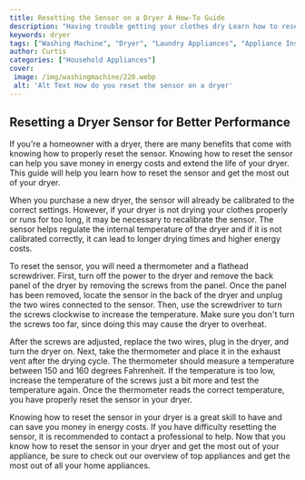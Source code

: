 ```yaml
---
title: Resetting the Sensor on a Dryer A How-To Guide
description: "Having trouble getting your clothes dry Learn how to reset the sensor on your dryer with this helpful how-to guide Get step-by-step instructions and advice to ensure your dryer is working efficiently"
keywords: dryer
tags: ["Washing Machine", "Dryer", "Laundry Appliances", "Appliance Installation"]
author: Curtis
categories: ["Household Appliances"]
cover: 
 image: /img/washingmachine/220.webp
 alt: 'Alt Text How do you reset the sensor on a dryer'
---
```

## Resetting a Dryer Sensor for Better Performance
If you're a homeowner with a dryer, there are many benefits that come with knowing how to properly reset the sensor. Knowing how to reset the sensor can help you save money in energy costs and extend the life of your dryer. This guide will help you learn how to reset the sensor and get the most out of your dryer. 

When you purchase a new dryer, the sensor will already be calibrated to the correct settings. However, if your dryer is not drying your clothes properly or runs for too long, it may be necessary to recalibrate the sensor. The sensor helps regulate the internal temperature of the dryer and if it is not calibrated correctly, it can lead to longer drying times and higher energy costs. 

To reset the sensor, you will need a thermometer and a flathead screwdriver. First, turn off the power to the dryer and remove the back panel of the dryer by removing the screws from the panel. Once the panel has been removed, locate the sensor in the back of the dryer and unplug the two wires connected to the sensor. Then, use the screwdriver to turn the screws clockwise to increase the temperature. Make sure you don't turn the screws too far, since doing this may cause the dryer to overheat. 

After the screws are adjusted, replace the two wires, plug in the dryer, and turn the dryer on. Next, take the thermometer and place it in the exhaust vent after the drying cycle. The thermometer should measure a temperature between 150 and 160 degrees Fahrenheit. If the temperature is too low, increase the temperature of the screws just a bit more and test the temperature again. Once the thermometer reads the correct temperature, you have properly reset the sensor in your dryer. 

Knowing how to reset the sensor in your dryer is a great skill to have and can save you money in energy costs. If you have difficulty resetting the sensor, it is recommended to contact a professional to help. Now that you know how to reset the sensor in your dryer and get the most out of your appliance, be sure to check out our overview of top appliances and get the most out of all your home appliances.
